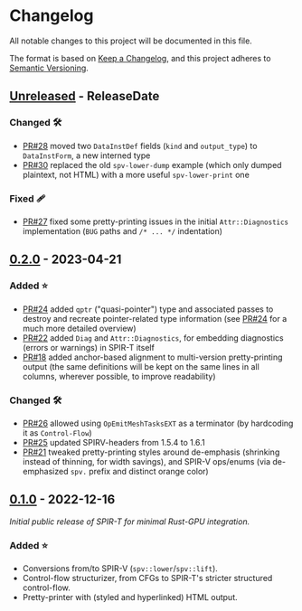 <!-- markdownlint-disable blanks-around-headings blanks-around-lists no-duplicate-heading -->

# Changelog

All notable changes to this project will be documented in this file.

The format is based on [Keep a Changelog](https://keepachangelog.com/en/1.0.0/),
and this project adheres to [Semantic Versioning](https://semver.org/spec/v2.0.0.html).

<!-- NOTE(eddyb) sections from the original template:

### Added ⭐
- New features go here in a bullet list

### Changed 🛠
- Changes to existing functionality go here in a bullet list

### Deprecated 🚧
- Mark features soon-to-be removed in a bullet list

### Removed 🔥
- Features that have been removed in a bullet list

### Fixed 🩹
- Bug fixes in a bullet list

### Security 🔐
- Changes/fixes related to security vulnerabilities in a bullet list

-->

<!-- next-header -->

## [Unreleased] - ReleaseDate

### Changed 🛠
- [PR#28](https://github.com/EmbarkStudios/spirt/pull/28) moved two `DataInstDef`
  fields (`kind` and `output_type`) to `DataInstForm`, a new interned type
- [PR#30](https://github.com/EmbarkStudios/spirt/pull/30) replaced the old `spv-lower-dump`
  example (which only dumped plaintext, not HTML) with a more useful `spv-lower-print` one

### Fixed 🩹
- [PR#27](https://github.com/EmbarkStudios/spirt/pull/27) fixed some pretty-printing issues
  in the initial `Attr::Diagnostics` implementation (`BUG` paths and `/* ... */` indentation)

## [0.2.0] - 2023-04-21

### Added ⭐
- [PR#24](https://github.com/EmbarkStudios/spirt/pull/24) added `qptr` ("quasi-pointer") type
  and associated passes to destroy and recreate pointer-related type information
  (see [PR#24](https://github.com/EmbarkStudios/spirt/pull/24) for a much more detailed overview)
- [PR#22](https://github.com/EmbarkStudios/spirt/pull/22) added `Diag` and `Attr::Diagnostics`,
  for embedding diagnostics (errors or warnings) in SPIR-T itself
- [PR#18](https://github.com/EmbarkStudios/spirt/pull/18) added anchor-based alignment
  to multi-version pretty-printing output (the same definitions will be kept on
  the same lines in all columns, wherever possible, to improve readability)

### Changed 🛠
- [PR#26](https://github.com/EmbarkStudios/spirt/pull/26) allowed using `OpEmitMeshTasksEXT` as a terminator (by hardcoding it as `Control-Flow`)
- [PR#25](https://github.com/EmbarkStudios/spirt/pull/25) updated SPIRV-headers from 1.5.4 to 1.6.1
- [PR#21](https://github.com/EmbarkStudios/spirt/pull/21) tweaked pretty-printing
  styles around de-emphasis (shrinking instead of thinning, for width savings),
  and SPIR-V ops/enums (via de-emphasized `spv.` prefix and distinct orange color)

## [0.1.0] - 2022-12-16
*Initial public release of SPIR-T for minimal Rust-GPU integration.*
### Added ⭐
- Conversions from/to SPIR-V (`spv::lower`/`spv::lift`).
- Control-flow structurizer, from CFGs to SPIR-T's stricter structured control-flow.
- Pretty-printer with (styled and hyperlinked) HTML output.

<!-- next-url -->
[Unreleased]: https://github.com/EmbarkStudios/spirt/compare/0.2.0...HEAD
[0.2.0]: https://github.com/EmbarkStudios/spirt/compare/0.1.0...0.2.0
<!-- HACK(eddyb) `0.0.0` doesn't exist as a "tag before the initial commit", but
     the commit hash referenced here is the newest from `opensource-template`,
     that predates `0.1.0`, i.e. the `opensource-template` parent of the merge
     commit that combined the two repositories' history, which makes it quite
     suitable for a comparison point, as GitHub will dutifully list all commits
     that don't come from `opensource-template`, even the initial commit itself!
-->
[0.1.0]: https://github.com/EmbarkStudios/spirt/compare/c5d63c6974d03e1495eba2c72ff403a246586a40...0.1.0

